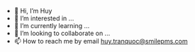 - 👋 Hi, I’m Huy
- 👀 I’m interested in ...
- 🌱 I’m currently learning ...
- 💞️ I’m looking to collaborate on ...
- 📫 How to reach me by email huy.tranquoc@smilepms.com

<!---
HuyTranIT96/HuyTranIT96 is a ✨ special ✨ repository because its `README.md` (this file) appears on your GitHub profile.
You can click the Preview link to take a look at your changes.
--->
